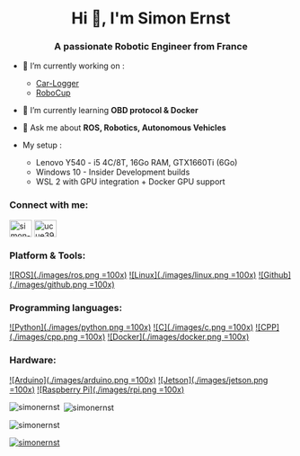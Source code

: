 <h1 align="center">Hi 👋, I'm Simon Ernst</h1>
<h3 align="center">A passionate Robotic Engineer from France</h3>


- 🔭 I’m currently working on :
   - [Car-Logger](https://github.com/simonernst/car-logger)
   - [RoboCup](https://github.com/Robocup-Lyontech/robocup-main)

- 🌱 I’m currently learning **OBD protocol & Docker**

- 💬 Ask me about **ROS, Robotics, Autonomous Vehicles**

- My setup :
   - Lenovo Y540 - i5 4C/8T, 16Go RAM, GTX1660Ti (6Go)
   - Windows 10 - Insider Development builds
   - WSL 2 with GPU integration + Docker GPU support

<h3 align="left">Connect with me:</h3>
<p align="left">
<a href="https://linkedin.com/in/simon-ernst" target="blank"><img align="center" src="https://cdn.jsdelivr.net/npm/simple-icons@3.0.1/icons/linkedin.svg" alt="simon-ernst" height="30" width="40" /></a>
<a href="https://www.youtube.com/channel/UCue39wJws6HaM26L7ggLg3g" target="blank"><img align="center" src="https://cdn.jsdelivr.net/npm/simple-icons@3.0.1/icons/youtube.svg" alt="ucue39wjws6ham26l7gglg3g" height="30" width="40" /></a>
</p>

<h3 align="left">Platform & Tools:</h3>
<p align="left"> 
<a href=""https://www.ros.org/">![ROS](./images/ros.png =100x)</a>
<a href=""https://www.linux.org/">![Linux](./images/linux.png =100x)</a>
<a href=""https://www.github.org/" rel="Github">![Github](./images/github.png =100x)</a>
</p>
  
<h3 align="left">Programming languages:</h3>
<p align="left"> 
<a href=""https://www.python.org/" rel="Python">![Python](./images/python.png =100x)</a>
<a href=""https://www.cprogramming.com/" rel="C">![C](./images/c.png =100x)</a>
<a href=""https://www.w3schools.com/cpp/" rel="CPP">![CPP](./images/cpp.png =100x)</a>   
<a href=""https://www.docker.com/" rel="Docker">![Docker](./images/docker.png =100x)</a>   
</p>

<h3 align="left">Hardware:</h3>
<p align="left"> 
<a href=""https://www.arduino.cc/" rel="Arduino">![Arduino](./images/arduino.png =100x)</a>
<a href=""https://www.nvidia.com/" rel="Jetson">![Jetson](./images/jetson.png =100x)</a>
<a href=""https://www.raspberrypi.org/" rel="Raspberry Pi">![Raspberry Pi](./images/rpi.png =100x)</a>   
</p>

<p><img align="left" src="https://github-readme-stats.vercel.app/api/top-langs?username=simonernst&show_icons=true&locale=en&layout=compact" alt="simonernst" /></p>

<p>&nbsp;<img align="center" src="https://github-readme-stats.vercel.app/api?username=simonernst&show_icons=true&locale=en" alt="simonernst" /></p>

<p align="left"> <img src="https://komarev.com/ghpvc/?username=simonernst&label=Profile%20views&color=0e75b6&style=flat" alt="simonernst" /> </p>

<p align="left"> <a href="https://github.com/ryo-ma/github-profile-trophy"><img src="https://github-profile-trophy.vercel.app/?username=simonernst" alt="simonernst" /></a> </p>


